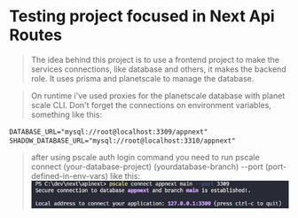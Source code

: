 # Testing project focused in Next Api Routes

> The idea behind this project is to use a frontend project to make the services connections, like database and others, it makes the backend role.
> It uses prisma and planetscale to manage the database.

> On runtime i've used proxies for the planetscale database with planet scale CLI.
> Don't forget the connections on environment variables, something like this:

```
DATABASE_URL="mysql://root@localhost:3309/appnext"
SHADOW_DATABASE_URL="mysql://root@localhost:3310/appnext"
```

> after using pscale auth login command
> you need to run pscale connect (your-database-project) (yourdatabase-branch) --port (port-defined-in-env-vars)
> like this:
![image](assets/example-planetscale-connection.png)
